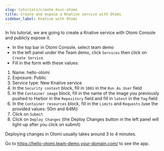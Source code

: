 ```yaml
---
slug: tutorials/create-ksvc-otomi
title: Create and expose a Knative service with Otomi
sidebar_label: Knative with Otomi
---
```


In his tutorial, we are going to create a Knative service with Otomi Console and publicly expose it.

- In the top bar in Otomi Console, select team demo
- In the left panel under the Team demo, click `Services` then click on `Create Service`
- Fill in the form with these values:

1. Name: hello-otomi
2. Exposure: Public
3. Service type: New Knative service
4. In the `Security context` block, fill in `1001` in the `Run As User` field
5. In the `Container image` block, fill in the name of the image you previously pushed to Harbor in the `Repository` field and fill in `latest` in the `Tag` field
6. In the `Container resources` block, fill in the `Limits` and `Requests` (use the provided values: 50m and 64Mi)
7. Click on `Submit`
8. Click on `Deploy Changes` (the Deploy Changes button in the left panel will light-up after you click on submit)

Deploying changes in Otomi usually takes around 3 to 4 minutes.

Go to https://hello-otomi.team-demo.your-domain.com/ to see the app.
